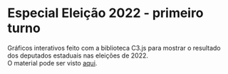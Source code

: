 <h1>Especial Eleição 2022 - primeiro turno</h1>

Gráficos interativos feito com a biblioteca C3.js para mostrar o resultado dos deputados estaduais nas eleições de 2022.
</br>
O material pode ser visto [aqui](https://www.nexojornal.com.br/grafico/2022/10/03/Como-fica-a-composi%C3%A7%C3%A3o-das-Assembleias-Legislativas).
